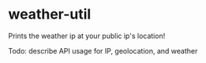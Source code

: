 # weather-util
Prints the weather ip at your public ip's location!

Todo: describe API usage for IP, geolocation, and weather
